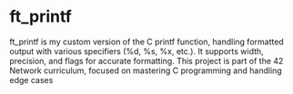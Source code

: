 # ft_printf
ft_printf is my custom version of the C printf function, handling formatted output with various specifiers (%d, %s, %x, etc.). It supports width, precision, and flags for accurate formatting. This project is part of the 42 Network curriculum, focused on mastering C programming and handling edge cases
